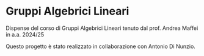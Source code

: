 # Gruppi Algebrici Lineari
Dispense del corso di Gruppi Algebrici Lineari tenuto dal prof. Andrea Maffei in a.a. 2024/25

Questo progetto è stato realizzato in collaborazione con Antonio Di Nunzio.
